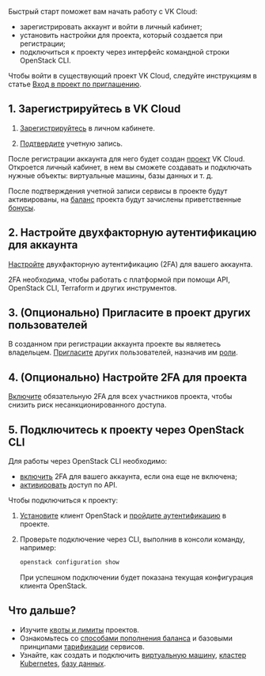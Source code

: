 Быстрый старт поможет вам начать работу с VK Cloud:

- зарегистрировать аккаунт и войти в личный кабинет;
- установить настройки для проекта, который создается при регистрации;
- подключиться к проекту через интерфейс командной строки OpenStack CLI.

<info>

Чтобы войти в существующий проект VK Cloud, следуйте инструкциям в статье [Вход в проект по приглашению](/ru/base/account/instructions/project-invitation).

</info>

## 1. Зарегистрируйтесь в VK Cloud

1. [Зарегистрируйтесь](/ru/additionals/start/get-started/account-registration#registraciya-v-lichnom-kabinete) в личном кабинете.

1. [Подтвердите](/ru/additionals/start/get-started/account-registration#podtverzhdenie-uchetnoy-zapisi) учетную запись.

После регистрации аккаунта для него будет создан [проект](/ru/base/account/concepts/projects) VK Cloud. Откроется личный кабинет, в нем вы сможете создавать и подключать нужные объекты: виртуальные машины, базы данных и т. д.

После подтверждения учетной записи сервисы в проекте будут активированы, на [баланс](/ru/additionals/billing/start/balance) проекта будут зачислены приветственные [бонусы](/ru/additionals/billing/concepts/bonus).

## 2. Настройте двухфакторную аутентификацию для аккаунта

[Настройте](/ru/base/account/instructions/account-manage/manage-2fa) двухфакторную аутентификацию (2FA) для вашего аккаунта.

2FA необходима, чтобы работать с платформой при помощи API, OpenStack CLI, Terraform и других инструментов.

## 3. (Опционально) Пригласите в проект других пользователей

В созданном при регистрации аккаунта проекте вы являетесь владельцем. [Пригласите](../instructions/project-settings/access-manage) других пользователей, назначив им [роли](/ru/base/account/concepts/rolesandpermissions).

## 4. (Опционально) Настройте 2FA для проекта

[Включите](../instructions/project-settings/access-manage#vklyuchenie-v-proekte-obyazatelnoy-2fa) обязательную 2FA для всех участников проекта, чтобы снизить риск несанкционированного доступа.

## 5. Подключитесь к проекту через OpenStack CLI

Для работы через OpenStack CLI необходимо:

- [включить](/ru/base/account/instructions/account-manage/manage-2fa) 2FA для вашего аккаунта, если она еще не включена;
- [активировать](/ru/manage/tools-for-using-services/rest-api/enable-api) доступ по API.

Чтобы подключиться к проекту:

1. [Установите](/ru/base/account/project/cli/setup) клиент OpenStack и [пройдите аутентификацию](/ru/base/account/project/cli/authorization) в проекте.

1. Проверьте подключение через CLI, выполнив в консоли команду, например:

    ```bash
    openstack configuration show
    ```

    При успешном подключении будет показана текущая конфигурация клиента OpenStack.

## Что дальше?

- Изучите [квоты и лимиты](/ru/base/account/concepts/quotasandlimits) проектов.
- Ознакомьтесь со [способами пополнения баланса](/ru/additionals/billing/operations/payment) и базовыми принципами [тарификации](/ru/base/account/tariffication) сервисов.
- Узнайте, как создать и подключить [виртуальную машину](/ru/base/iaas/quick-start), [кластер Kubernetes](/ru/base/k8s/quickstart), [базу данных](/ru/dbs/dbaas/start).
